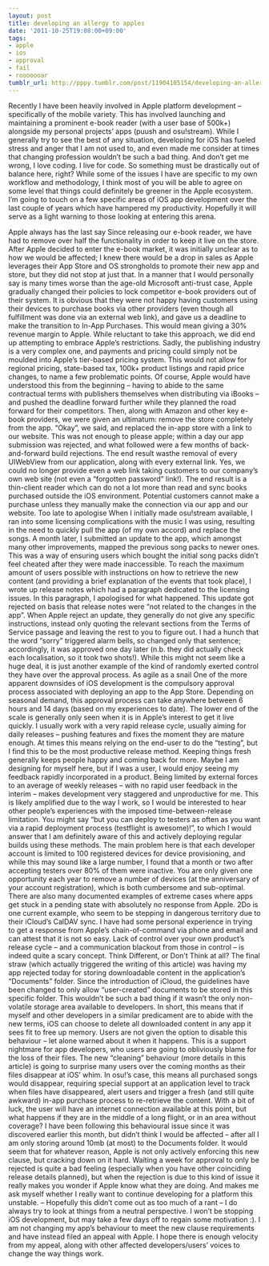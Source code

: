 ```yaml
---
layout: post
title: developing an allergy to apples
date: '2011-10-25T19:08:00+09:00'
tags:
- apple
- ios
- approval
- fail
- rooooooar
tumblr_url: http://pppy.tumblr.com/post/11904105154/developing-an-allergy-to-apples
---
```

Recently I have been heavily involved in Apple platform development – specifically of the mobile variety. This has involved launching and maintaining a prominent e-book reader (with a user base of 500k+) alongside my personal projects’ apps (puush and osu!stream). While I generally try to see the best of any situation, developing for iOS has fueled stress and anger that I am not used to, and even made me consider at times that changing profession wouldn’t be such a bad thing.
And don’t get me wrong, I love coding. I live for code. So something must be drastically out of balance here, right? While some of the issues I have are specific to my own workflow and methodology, I think most of you will be able to agree on some level that things could definitely be greener in the Apple ecosystem. I’m going to touch on a few specific areas of iOS app development over the last couple of years which have hampered my productivity. Hopefully it will serve as a light warning to those looking at entering this arena.

Apple always has the last say
Since releasing our e-book reader, we have had to remove over half the functionality in order to keep it live on the store. After Apple decided to enter the e-book market, it was initially unclear as to how we would be affected; I knew there would be a drop in sales as Apple leverages their App Store and OS strongholds to promote their new app and store, but they did not stop at just that.
In a manner that I would personally say is many times worse than the age-old Microsoft anti-trust case, Apple gradually changed their policies to lock competitor e-book providers out of their system. It is obvious that they were not happy having customers using their devices to purchase books via other providers (even though all fulfillment was done via an external web link), and gave us a deadline to make the transition to In-App Purchases. This would mean giving a 30% revenue margin to Apple.
While reluctant to take this approach, we did end up attempting to embrace Apple’s restrictions. Sadly, the publishing industry is a very complex one, and payments and pricing could simply not be moulded into Apple’s tier-based pricing system. This would not allow for regional pricing, state-based tax, 100k+ product listings and rapid price changes, to name a few problematic points. Of course, Apple would have understood this from the beginning – having to abide to the same contractual terms with publishers themselves when distributing via iBooks – and pushed the deadline forward further while they planned the road forward for their competitors.
Then, along with Amazon and other key e-book providers, we were given an ultimatum: remove the store completely from the app. “Okay”, we said, and replaced the in-app store with a link to our website. This was not enough to please apple; within a day our app submission was rejected, and what followed were a few months of back-and-forward build rejections. The end result wasthe removal of every UIWebView from our application, along with every external link. Yes, we could no longer provide even a web link taking customers to our company’s own web site (not even a “forgotten password” link!).
The end result is a thin-client reader which can do not a lot more than read and sync books purchased outside the iOS environment. Potential customers cannot make a purchase unless they manually make the connection via our app and our website.
Too late to apologise
When I initially made osu!stream available, I ran into some licensing complications with the music I was using, resulting in the need to quickly pull the app (of my own accord) and replace the songs. A month later, I submitted an update to the app, which amongst many other improvements, mapped the previous song packs to newer ones. This was a way of ensuring users which bought the initial song packs didn’t feel cheated after they were made inaccessible.
To reach the maximum amount of users possible with instructions on how to retrieve the new content (and providing a brief explanation of the events that took place), I wrote up release notes which had a paragraph dedicated to the licensing issues. In this paragraph, I apologised for what happened. This update got rejected on basis that release notes were “not related to the changes in the app”.
When Apple reject an update, they generally do not give any specific instructions, instead only quoting the relevant sections from the Terms of Service passage and leaving the rest to you to figure out. I had a hunch that the word “sorry” triggered alarm bells, so changed only that sentence; accordingly, it was approved one day later (n.b. they did actually check each localisation, so it took two shots!).
While this might not seem like a huge deal, it is just another example of the kind of randomly exerted control they have over the approval process.
As agile as a snail
One of the more apparent downsides of iOS development is the compulsory approval process associated with deploying an app to the App Store. Depending on seasonal demand, this approval process can take anywhere between 6 hours and 14 days (based on my experiences to date). The lower end of the scale is generally only seen when it is in Apple’s interest to get it live quickly.
I usually work with a very rapid release cycle, usually aiming for daily releases – pushing features and fixes the moment they are mature enough. At times this means relying on the end-user to do the “testing”, but I find this to be the most productive release method. Keeping things fresh generally keeps people happy and coming back for more. Maybe I am designing for myself here, but if I was a user, I would enjoy seeing my feedback rapidly incorporated in a product.
Being limited by external forces to an average of weekly releases – with no rapid user feedback in the interim – makes development very staggered and unproductive for me. This is likely amplified due to the way I work, so I would be interested to hear other people’s experiences with the imposed time-between-release limitation.
You might say “but you can deploy to testers as often as you want via a rapid deployment process (testflight is awesome)!”, to which I would answer that I am definitely aware of this and actively deploying regular builds using these methods. The main problem here is that each developer account is limited to 100 registered devices for device provisioning, and while this may sound like a large number, I found that a month or two after accepting testers over 80% of them were inactive. You are only given one opportunity each year to remove a number of devices (at the anniversary of your account registration), which is both cumbersome and sub-optimal.
There are also many documented examples of extreme cases where apps get stuck in a pending state with absolutely no response from Apple. 2Do is one current example, who seem to be stepping in dangerous territory due to their iCloud’s CalDAV sync. I have had some personal experience in trying to get a response from Apple’s chain-of-command via phone and email and can attest that it is not so easy. Lack of control over your own product’s release cycle – and a communication blackout from those in control – is indeed quite a scary concept.
Think Different, or Don’t Think at all?
The final straw (which actually triggered the writing of this article) was having my app rejected today for storing downloadable content in the application’s “Documents” folder. Since the introduction of iCloud, the guidelines have been changed to only allow “user-created” documents to be stored in this specific folder. This wouldn’t be such a bad thing if it wasn’t the only non-volatile storage area available to developers.
In short, this means that if myself and other developers in a similar predicament are to abide with the new terms, iOS can choose to delete all downloaded content in any app it sees fit to free up memory. Users are not given the option to disable this behaviour – let alone warned about it when it happens. This is a support nightmare for app developers, who users are going to obliviously blame for the loss of their files.
The new “cleaning” behaviour (more details in this article) is going to surprise many users over the coming months as their files disappear at iOS’ whim. In osu!’s case, this means all purchased songs would disappear, requiring special support at an application level to track when files have disappeared, alert users and trigger a fresh (and still quite awkward) in-app purchase process to re-retrieve the content. With a bit of luck, the user will have an internet connection available at this point, but what happens if they are in the middle of a long flight, or in an area without coverage?
I have been following this behavioural issue since it was discovered earlier this month, but didn’t think I would be affected – after all I am only storing around 10mb (at most) to the Documents folder. It would seem that for whatever reason, Apple is not only actively enforcing this new clause, but cracking down on it hard.
Waiting a week for approval to only be rejected is quite a bad feeling (especially when you have other coinciding release details planned), but when the rejection is due to this kind of issue it really makes you wonder if Apple know what they are doing. And makes me ask myself whether I really want to continue developing for a platform this unstable.
–
Hopefully this didn’t come out as too much of a rant – I do always try to look at things from a neutral perspective. I won’t be stopping iOS development, but may take a few days off to regain some motivation :). I am not changing my app’s behaviour to meet the new clause requirements and have instead filed an appeal with Apple. I hope there is enough velocity from my appeal, along with other affected developers/users’ voices to change the way things work.
